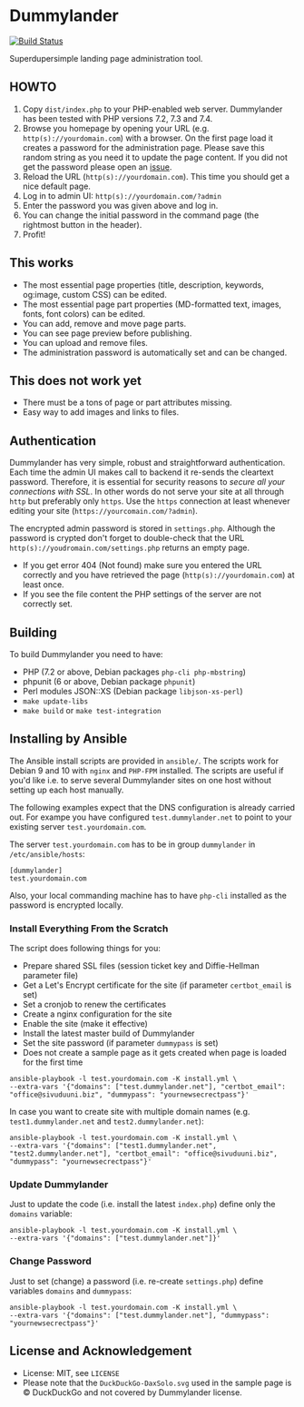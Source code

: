 # Dummylander

[![Build Status](https://travis-ci.org/mplattu/dummylander.svg?branch=master)](https://travis-ci.org/mplattu/dummylander)

Superdupersimple landing page administration tool.

## HOWTO

 1. Copy `dist/index.php` to your PHP-enabled web server. Dummylander has been tested with PHP versions 7.2, 7.3 and 7.4.
 1. Browse you homepage by opening your URL (e.g. `http(s)://yourdomain.com`) with a browser. On the first
    page load it creates a password for the administration page. Please save this random string as you
    need it to update the page content. If you did not get the password please open an
    [issue](https://github.com/mplattu/dummylander/issues).
 1. Reload the URL (`http(s)://yourdomain.com`). This time you should get a nice default page.
 1. Log in to admin UI: `http(s)://yourdomain.com/?admin`
 1. Enter the password you was given above and log in.
 1. You can change the initial password in the command page (the rightmost button in the header).
 1. Profit!

## This works

 * The most essential page properties (title, description, keywords, og:image, custom CSS) can be edited.
 * The most essential page part properties (MD-formatted text, images, fonts, font colors) can be edited.
 * You can add, remove and move page parts.
 * You can see page preview before publishing.
 * You can upload and remove files.
 * The administration password is automatically set and can be changed.

## This does not work yet

 * There must be a tons of page or part attributes missing.
 * Easy way to add images and links to files.

## Authentication

Dummylander has very simple, robust and straightforward authentication. Each time the
admin UI makes call to backend it re-sends the cleartext password. Therefore,
it is essential for security reasons to *secure all your connections with SSL*.
In other words do not serve your site at all through `http` but preferably only `https`. Use
the `https` connection at least  whenever editing your site (`https://yourcomain.com/?admin`).

The encrypted admin password is stored in `settings.php`. Although the password is crypted
don't forget to double-check that the URL `http(s)://youdromain.com/settings.php`
returns an empty page.
 * If you get error 404 (Not found) make sure you entered the URL correctly and
   you have retrieved the page (`http(s)://yourdomain.com`) at least once.
 * If you see the file content the PHP settings of the server are not correctly set.

## Building

To build Dummylander you need to have:
 * PHP (7.2 or above, Debian packages `php-cli php-mbstring`)
 * phpunit (6 or above, Debian package `phpunit`)
 * Perl modules JSON::XS (Debian package `libjson-xs-perl`)
 * `make update-libs`
 * `make build` or `make test-integration`

## Installing by Ansible

The Ansible install scripts are provided in `ansible/`. The scripts work for Debian 9
and 10 with `nginx` and `PHP-FPM` installed. The scripts are useful if you'd like i.e. to
serve several Dummylander sites on one host without setting up each host manually.

The following examples expect that the DNS configuration is already carried out. For exampe you have configured `test.dummylander.net` to point to your existing server `test.yourdomain.com`.

The server `test.yourdomain.com` has to be in group `dummylander` in `/etc/ansible/hosts`:

```
[dummylander]
test.yourdomain.com
```

Also, your local commanding machine has to have `php-cli` installed as the password is encrypted locally.

### Install Everything From the Scratch

The script does following things for you:
 * Prepare shared SSL files (session ticket key and Diffie-Hellman parameter file)
 * Get a Let's Encrypt certificate for the site (if parameter `certbot_email` is set)
 * Set a cronjob to renew the certificates
 * Create a nginx configuration for the site
 * Enable the site (make it effective)
 * Install the latest master build of Dummylander
 * Set the site password (if parameter `dummypass` is set)
 * Does not create a sample page as it gets created when page is loaded for the first time

```
ansible-playbook -l test.yourdomain.com -K install.yml \
--extra-vars '{"domains": ["test.dummylander.net"], "certbot_email": "office@sivuduuni.biz", "dummypass": "yournewsecrectpass"}'
```

In case you want to create site with multiple domain names (e.g. `test1.dummylander.net` and `test2.dummylander.net`):

```
ansible-playbook -l test.yourdomain.com -K install.yml \
--extra-vars '{"domains": ["test1.dummylander.net", "test2.dummylander.net"], "certbot_email": "office@sivuduuni.biz", "dummypass": "yournewsecrectpass"}'
```

### Update Dummylander
Just to update the code (i.e. install the latest `index.php`) define only the `domains` variable:

```
ansible-playbook -l test.yourdomain.com -K install.yml \
--extra-vars '{"domains": ["test.dummylander.net"]}'
```

### Change Password

Just to set (change) a password (i.e. re-create `settings.php`) define variables `domains` and `dummypass`:

```
ansible-playbook -l test.yourdomain.com -K install.yml \
--extra-vars '{"domains": ["test.dummylander.net"], "dummypass": "yournewsecrectpass"}'
```

## License and Acknowledgement

 * License: MIT, see `LICENSE`
 * Please note that the `DuckDuckGo-DaxSolo.svg` used in the sample page is &copy; DuckDuckGo and not covered by Dummylander license.
